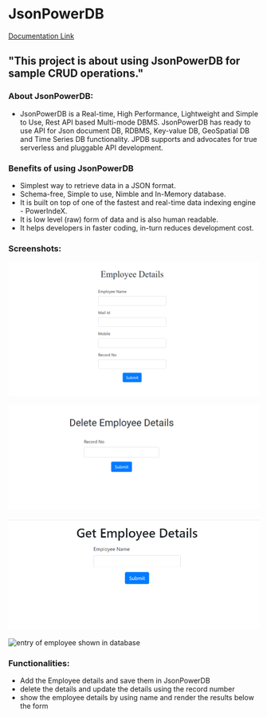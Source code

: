 # JsonPowerDB 


[Documentation Link](http://login2explore.com/jpdb/docs.html)

## "This project is about using JsonPowerDB  for sample CRUD operations." 

### About JsonPowerDB:

- JsonPowerDB is a Real-time, High Performance, Lightweight and Simple to Use, Rest API based Multi-mode DBMS. JsonPowerDB has ready to use API for Json document DB, RDBMS, Key-value DB, GeoSpatial DB and Time Series DB functionality. JPDB supports and advocates for true serverless and pluggable API development.

### Benefits of using JsonPowerDB

- Simplest way to retrieve data in a JSON format.
- Schema-free, Simple to use, Nimble and In-Memory database.
- It is built on top of one of the fastest and real-time data indexing engine - PowerIndeX.
- It is low level (raw) form of data and is also human readable.
- It helps developers in faster coding, in-turn reduces development cost.

### Screenshots:

![Add Empoyee Details](addition.png)

![Delete Employee Details](deletion.png)

![Update Employee Details](get.png)

![entry of employee shown in database](data.jpg)

### Functionalities:
- Add the Employee details and save them in JsonPowerDB
- delete the details and update the details using the record number 
- show the employee details by using name and render the results  below the form
